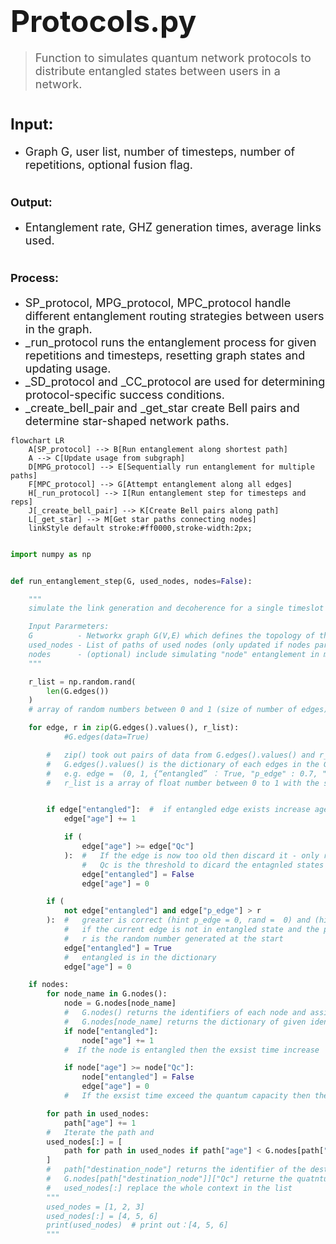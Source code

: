 # <font size=7>**Protocols.py**</font>

> <font size=4>Function to simulates quantum network protocols to distribute entangled states between users in a network.</font>

# <font size=5>Input:</font>

+ <font size=4>Graph G, user list, number of timesteps, number of repetitions, optional fusion flag.</font>

# <font size=4>Output:</font>

+ <font size=4>Entanglement rate, GHZ generation times, average links used.</font>

# <font size=4>Process:</font>

+ <font size=4> SP_protocol, MPG_protocol, MPC_protocol handle different entanglement routing strategies between users in the graph.</font>
+ <font size=4> _run_protocol runs the entanglement process for given repetitions and timesteps, resetting graph states and updating usage.</font>
+ <font size=4> _SD_protocol and _CC_protocol are used for determining protocol-specific success conditions.</font>
+ <font size=4> _create_bell_pair and _get_star create Bell pairs and determine star-shaped network paths.</font>


```mermaid
flowchart LR
    A[SP_protocol] --> B[Run entanglement along shortest path]
    A --> C[Update usage from subgraph]
    D[MPG_protocol] --> E[Sequentially run entanglement for multiple paths]
    F[MPC_protocol] --> G[Attempt entanglement along all edges]
    H[_run_protocol] --> I[Run entanglement step for timesteps and reps]
    J[_create_bell_pair] --> K[Create Bell pairs along path]
    L[_get_star] --> M[Get star paths connecting nodes]
    linkStyle default stroke:#ff0000,stroke-width:2px;
```


```python

import numpy as np


def run_entanglement_step(G, used_nodes, nodes=False):

    """
    simulate the link generation and decoherence for a single timeslot (step)

    Input Pararmeters:
    G          - Networkx graph G(V,E) which defines the topology of the network. see graphs.py for more details
    used_nodes - List of paths of used nodes (only updated if nodes parameter is True)
    nodes      - (optional) include simulating "node" entanglement in model
    """

    r_list = np.random.rand(
        len(G.edges())
    )  
    # array of random numbers between 0 and 1 (size of number of edges), which is the probability of generating entanglement

    for edge, r in zip(G.edges().values(), r_list):
            #G.edges(data=True)

        #   zip() took out pairs of data from G.edges().values() and r_list and assign to edge and r correspondingly
        #   G.edges().values() is the dictionary of each edges in the G graph
        #   e.g. edge =  (0, 1, {“entangled” ： True, "p_edge" : 0.7, "age" : 2, "Qc"(quantum capacity) : 5})
        #   r_list is a array of float number between 0 to 1 with the same size as number of edge, which is actually the probability of 


        if edge["entangled"]:  #  if entangled edge exists increase age
            edge["age"] += 1

            if (
                edge["age"] >= edge["Qc"]
            ):  #   If the edge is now too old then discard it - only required for entangled edges
                #   Qc is the threshold to dicard the entagnled states
                edge["entangled"] = False
                edge["age"] = 0

        if (
            not edge["entangled"] and edge["p_edge"] > r
        ):  #   greater is correct (hint p_edge = 0, rand =  0) and (hint p_edge = 1, rand =  0.999...)
            #   if the current edge is not in entangled state and the probebility of tanglemnet generation is larger than r
            #   r is the random number generated at the start
            edge["entangled"] = True 
            #   entangled is in the dictionary 
            edge["age"] = 0

    if nodes:
        for node_name in G.nodes():
            node = G.nodes[node_name]
            #   G.nodes() returns the identifiers of each node and assign it to node_name
            #   G.nodes[node_name] returns the dictionary of given identifier
            if node["entangled"]:
                node["age"] += 1
            #  If the node is entangled then the exsist time increase

            if node["age"] >= node["Qc"]:
                node["entangled"] = False
                edge["age"] = 0
            #   If the exsist time exceed the quantum capacity then the entagled ends

        for path in used_nodes:
            path["age"] += 1
        #   Iterate the path and 
        used_nodes[:] = [
            path for path in used_nodes if path["age"] < G.nodes[path["destination_node"]]["Qc"]
        ]
        #   path["destination_node"] returns the identifier of the destination node
        #   G.nodes[path["destination_node"]]["Qc"] returne the quatntum capacity of giiven identifier
        #   used_nodes[:] replace the whole context in the list
        """
        used_nodes = [1, 2, 3]
        used_nodes[:] = [4, 5, 6]
        print(used_nodes)  # print out：[4, 5, 6]
        """

```